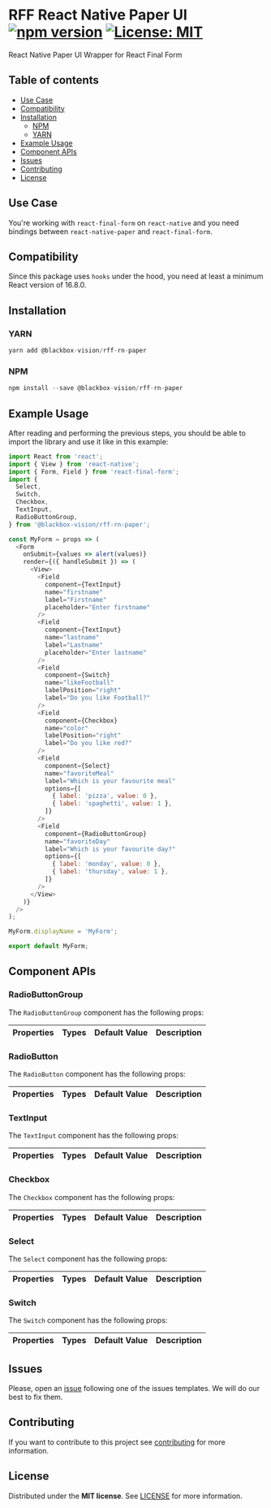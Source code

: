 # RFF React Native Paper UI [![npm version](https://badge.fury.io/js/%40blackbox-vision%2Frff-rn-paper.svg)](https://badge.fury.io/js/%40blackbox-vision%2Frff-rn-paper) [![License: MIT](https://img.shields.io/badge/License-MIT-brightgreen.svg)](https://opensource.org/licenses/MIT)

React Native Paper UI Wrapper for React Final Form

## Table of contents

- [Use Case](#use-case)
- [Compatibility](#compatibility)
- [Installation](#installation)
  - [NPM](#npm)
  - [YARN](#yarn)
- [Example Usage](#example-usages)
- [Component APIs](#component-apis)
- [Issues](#issues)
- [Contributing](#contributing)
- [License](#license)

## Use Case

You're working with `react-final-form` on `react-native` and you need bindings between `react-native-paper` and `react-final-form`.

## Compatibility

Since this package uses `hooks` under the hood, you need at least a minimum React version of 16.8.0.

## Installation

### YARN

```javascript
yarn add @blackbox-vision/rff-rn-paper
```

### NPM

```javascript
npm install --save @blackbox-vision/rff-rn-paper
```

## Example Usage

After reading and performing the previous steps, you should be able to import the library and use it like in this example:

```javascript
import React from 'react';
import { View } from 'react-native';
import { Form, Field } from 'react-final-form';
import {
  Select,
  Switch,
  Checkbox,
  TextInput,
  RadioButtonGroup,
} from '@blackbox-vision/rff-rn-paper';

const MyForm = props => (
  <Form
    onSubmit={values => alert(values)}
    render={({ handleSubmit }) => (
      <View>
        <Field
          component={TextInput}
          name="firstname"
          label="Firstname"
          placeholder="Enter firstname"
        />
        <Field
          component={TextInput}
          name="lastname"
          label="Lastname"
          placeholder="Enter lastname"
        />
        <Field
          component={Switch}
          name="likeFootball"
          labelPosition="right"
          label="Do you like Football?"
        />
        <Field
          component={Checkbox}
          name="color"
          labelPosition="right"
          label="Do you like red?"
        />
        <Field
          component={Select}
          name="favoriteMeal"
          label="Which is your favourite meal"
          options={[
            { label: 'pizza', value: 0 },
            { label: 'spaghetti', value: 1 },
          ]}
        />
        <Field
          component={RadioButtonGroup}
          name="favoriteDay"
          label="Which is your favourite day?"
          options={[
            { label: 'monday', value: 0 },
            { label: 'thursday', value: 1 },
          ]}
        />
      </View>
    )}
  />
);

MyForm.displayName = 'MyForm';

export default MyForm;
```

## Component APIs

### RadioButtonGroup

The `RadioButtonGroup` component has the following props:

| Properties | Types | Default Value | Description |
| ---------- | ----- | ------------- | ----------- |


### RadioButton

The `RadioButton` component has the following props:

| Properties | Types | Default Value | Description |
| ---------- | ----- | ------------- | ----------- |


### TextInput

The `TextInput` component has the following props:

| Properties | Types | Default Value | Description |
| ---------- | ----- | ------------- | ----------- |


### Checkbox

The `Checkbox` component has the following props:

| Properties | Types | Default Value | Description |
| ---------- | ----- | ------------- | ----------- |


### Select

The `Select` component has the following props:

| Properties | Types | Default Value | Description |
| ---------- | ----- | ------------- | ----------- |


### Switch

The `Switch` component has the following props:

| Properties | Types | Default Value | Description |
| ---------- | ----- | ------------- | ----------- |


## Issues

Please, open an [issue](https://github.com/BlackBoxVision/react-final-form-helpers/issues) following one of the issues templates. We will do our best to fix them.

## Contributing

If you want to contribute to this project see [contributing](https://github.com/BlackBoxVision/react-final-form-helpers/blob/master/CONTRIBUTING.md) for more information.

## License

Distributed under the **MIT license**. See [LICENSE](https://github.com/BlackBoxVision/react-final-form-helpers/blob/master/LICENSE) for more information.
